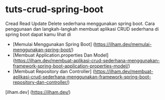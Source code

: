 # tuts-crud-spring-boot

Cread Read Update Delete sederhana menggunakan spring boot. Cara penggunaan dan langkah-langkah membuat aplikasi CRUD sederhana di spring boot dapat kamu lihat di 

* [Memulai Menggunakan Spring Boot] (https://ilham.dev/memulai-menggunakan-spring-boot/)
* [Membuat Application.properties Dan Model] (https://ilham.dev/membuat-aplikasi-crud-sederhana-menggunakan-framework-spring-boot-application-properties-model/)
* [Membuat Repository dan Controller] (https://ilham.dev/membuat-aplikasi-crud-sederhana-menggunakan-framework-spring-boot-repository-dan-controller/)

[ilham.dev] (https://ilham.dev/)